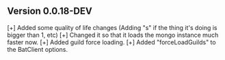 **Version 0.0.18-DEV**
---
[+] Added some quality of life changes (Adding "s" if the thing it's doing is bigger than 1, etc)
[+] Changed it so that it loads the mongo instance much faster now.
[+] Added guild force loading.
[+] Added "forceLoadGuilds" to the BatClient options.

